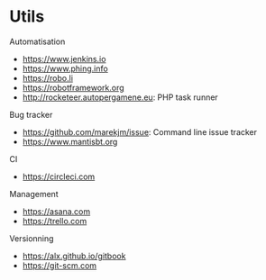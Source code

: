 # Utils

Automatisation
* https://www.jenkins.io
* https://www.phing.info
* https://robo.li
* https://robotframework.org
* http://rocketeer.autopergamene.eu: PHP task runner

Bug tracker
* https://github.com/marekjm/issue: Command line issue tracker
* https://www.mantisbt.org

CI
* https://circleci.com

Management
* https://asana.com
* https://trello.com

Versionning
* https://alx.github.io/gitbook
* https://git-scm.com
